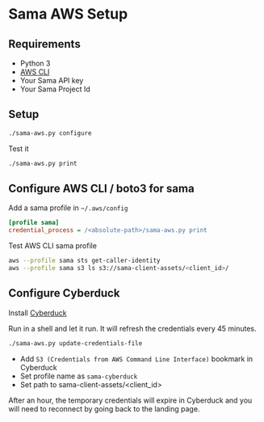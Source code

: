 # Sama AWS Setup

## Requirements

  * Python 3
  * [AWS CLI](https://aws.amazon.com/cli/)
  * Your Sama API key
  * Your Sama Project Id

## Setup

```bash
./sama-aws.py configure
```

Test it

```bash
./sama-aws.py print
```

## Configure AWS CLI / boto3 for sama

Add a sama profile in `~/.aws/config`

```ini
[profile sama]
credential_process = /<absolute-path>/sama-aws.py print
```

Test AWS CLI sama profile

```bash
aws --profile sama sts get-caller-identity 
aws --profile sama s3 ls s3://sama-client-assets/<client_id>/
```

## Configure Cyberduck

Install [Cyberduck](https://cyberduck.io/)

Run in a shell and let it run. It will refresh the credentials every 45 minutes.

```bash
./sama-aws.py update-credentials-file
```

- Add `S3 (Credentials from AWS Command Line Interface)` bookmark in Cyberduck
- Set profile name as `sama-cyberduck`
- Set path to sama-client-assets/<client_id>

After an hour, the temporary credentials will expire in Cyberduck and you will need to reconnect by going back to the landing page.
